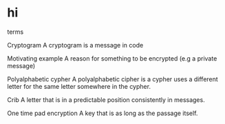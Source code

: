 # hi
terms

Cryptogram
A cryptogram is a message in code

Motivating example
A reason for something to be encrypted (e.g a private message)

Polyalphabetic cypher
A polyalphabetic cipher is a cypher uses a different letter for the same letter somewhere in the cypher.

Crib
A letter that is in a predictable position consistently in messages.

One time pad encryption
A key that is as long as the passage itself.
